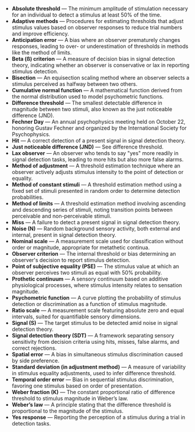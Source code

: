 - **Absolute threshold** — The minimum amplitude of stimulation necessary for an individual to detect a stimulus at least 50% of the time.
- **Adaptive methods** — Procedures for estimating thresholds that adjust stimulus values based on observer responses to reduce trial numbers and improve efficiency.
- **Anticipation error** — A bias where an observer prematurely changes responses, leading to over- or underestimation of thresholds in methods like the method of limits.
- **Beta (ß) criterion** — A measure of decision bias in signal detection theory, indicating whether an observer is conservative or lax in reporting stimulus detection.
- **Bisection** — An equisection scaling method where an observer selects a stimulus perceived as halfway between two others.
- **Cumulative normal function** — A mathematical function derived from the normal distribution used to model psychometric functions.
- **Difference threshold** — The smallest detectable difference in magnitude between two stimuli, also known as the just noticeable difference (JND).
- **Fechner Day** — An annual psychophysics meeting held on October 22, honoring Gustav Fechner and organized by the International Society for Psychophysics.
- **Hit** — A correct detection of a present signal in signal detection theory.
- **Just noticeable difference (JND)** — See difference threshold.
- **Lax observer** — An observer who tends to say "yes" more readily in signal detection tasks, leading to more hits but also more false alarms.
- **Method of adjustment** — A threshold estimation technique where an observer actively adjusts stimulus intensity to the point of detection or equality.
- **Method of constant stimuli** — A threshold estimation method using a fixed set of stimuli presented in random order to determine detection probabilities.
- **Method of limits** — A threshold estimation method involving ascending and descending series of stimuli, noting transition points between perceivable and non-perceivable stimuli.
- **Miss** — A failure to detect a present signal in signal detection theory.
- **Noise (N)** — Random background sensory activity, both external and internal, present in signal detection theory.
- **Nominal scale** — A measurement scale used for classification without order or magnitude, appropriate for metathetic continua.
- **Observer criterion** — The internal threshold or bias determining an observer's decision to report stimulus detection.
- **Point of subjective equality (PSE)** — The stimulus value at which an observer perceives two stimuli as equal with 50% probability.
- **Prothetic continuum** — A sensory continuum based on additive physiological processes, where stimulus intensity relates to sensation magnitude.
- **Psychometric function** — A curve plotting the probability of stimulus detection or discrimination as a function of stimulus magnitude.
- **Ratio scale** — A measurement scale featuring absolute zero and equal intervals, suited for quantifiable sensory dimensions.
- **Signal (S)** — The target stimulus to be detected amid noise in signal detection theory.
- **Signal detection theory (SDT)** — A framework separating sensory sensitivity from decision criteria using hits, misses, false alarms, and correct rejections.
- **Spatial error** — A bias in simultaneous stimulus discrimination caused by side preference.
- **Standard deviation (in adjustment method)** — A measure of variability in stimulus equality adjustments, used to infer difference threshold.
- **Temporal order error** — Bias in sequential stimulus discrimination, favoring one stimulus based on order of presentation.
- **Weber fraction (K)** — The constant proportional ratio of difference threshold to stimulus magnitude in Weber’s law.
- **Weber’s law** — A principle stating that the difference threshold is proportional to the magnitude of the stimulus.
- **Yes response** — Reporting the perception of a stimulus during a trial in detection tasks.
